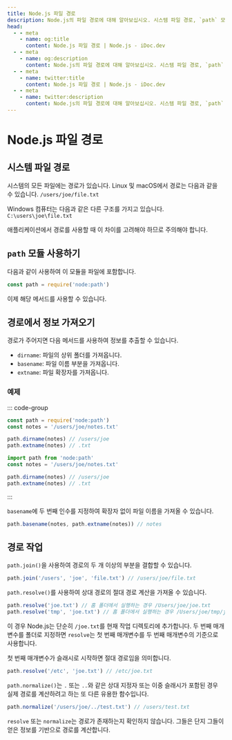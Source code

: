```yaml
---
title: Node.js 파일 경로
description: Node.js의 파일 경로에 대해 알아보십시오. 시스템 파일 경로, `path` 모듈 및 경로에서 정보를 추출하는 방법을 포함합니다.
head:
  - - meta
    - name: og:title
      content: Node.js 파일 경로 | Node.js - iDoc.dev
  - - meta
    - name: og:description
      content: Node.js의 파일 경로에 대해 알아보십시오. 시스템 파일 경로, `path` 모듈 및 경로에서 정보를 추출하는 방법을 포함합니다.
  - - meta
    - name: twitter:title
      content: Node.js 파일 경로 | Node.js - iDoc.dev
  - - meta
    - name: twitter:description
      content: Node.js의 파일 경로에 대해 알아보십시오. 시스템 파일 경로, `path` 모듈 및 경로에서 정보를 추출하는 방법을 포함합니다.
---
```



# Node.js 파일 경로

## 시스템 파일 경로

시스템의 모든 파일에는 경로가 있습니다. Linux 및 macOS에서 경로는 다음과 같을 수 있습니다. `/users/joe/file.txt`

Windows 컴퓨터는 다음과 같은 다른 구조를 가지고 있습니다. `C:\users\joe\file.txt`

애플리케이션에서 경로를 사용할 때 이 차이를 고려해야 하므로 주의해야 합니다.

## `path` 모듈 사용하기

다음과 같이 사용하여 이 모듈을 파일에 포함합니다.

```javascript
const path = require('node:path')
```

이제 해당 메서드를 사용할 수 있습니다.

## 경로에서 정보 가져오기

경로가 주어지면 다음 메서드를 사용하여 정보를 추출할 수 있습니다.

- `dirname`: 파일의 상위 폴더를 가져옵니다.
- `basename`: 파일 이름 부분을 가져옵니다.
- `extname`: 파일 확장자를 가져옵니다.

### 예제

::: code-group

```javascript [CJS]
const path = require('node:path')
const notes = '/users/joe/notes.txt'

path.dirname(notes) // /users/joe
path.extname(notes) // .txt
```

```javascript [MJS]
import path from 'node:path'
const notes = '/users/joe/notes.txt'

path.dirname(notes) // /users/joe
path.extname(notes) // .txt
```

:::

`basename`에 두 번째 인수를 지정하여 확장자 없이 파일 이름을 가져올 수 있습니다.

```javascript
path.basename(notes, path.extname(notes)) // notes
```

## 경로 작업

`path.join()`을 사용하여 경로의 두 개 이상의 부분을 결합할 수 있습니다.

```javascript
path.join('/users', 'joe', 'file.txt') // /users/joe/file.txt
```

`path.resolve()`를 사용하여 상대 경로의 절대 경로 계산을 가져올 수 있습니다.

```javascript
path.resolve('joe.txt') // 홈 폴더에서 실행하는 경우 /Users/joe/joe.txt
path.resolve('tmp', 'joe.txt') // 홈 폴더에서 실행하는 경우 /Users/joe/tmp/joe.txt
```

이 경우 Node.js는 단순히 `/joe.txt`를 현재 작업 디렉토리에 추가합니다. 두 번째 매개변수를 폴더로 지정하면 `resolve`는 첫 번째 매개변수를 두 번째 매개변수의 기준으로 사용합니다.

첫 번째 매개변수가 슬래시로 시작하면 절대 경로임을 의미합니다.

```javascript
path.resolve('/etc', 'joe.txt') // /etc/joe.txt
```

`path.normalize()`는 `.` 또는 `..`와 같은 상대 지정자 또는 이중 슬래시가 포함된 경우 실제 경로를 계산하려고 하는 또 다른 유용한 함수입니다.

```javascript
path.normalize('/users/joe/../test.txt') // /users/test.txt
```

`resolve` 또는 `normalize`는 경로가 존재하는지 확인하지 않습니다. 그들은 단지 그들이 얻은 정보를 기반으로 경로를 계산합니다.

